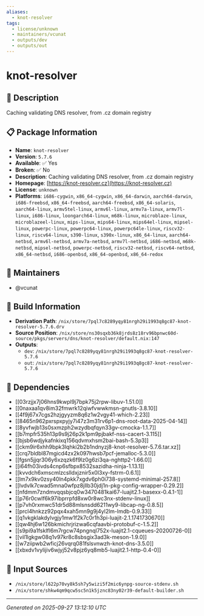 ```yaml
---
aliases:
  - knot-resolver
tags:
  - license/unknown
  - maintainers/vcunat
  - outputs/dev
  - outputs/out
---
```


# knot-resolver

## 📝 Description

Caching validating DNS resolver, from .cz domain registry

## 📋 Package Information

- **Name**: `knot-resolver`
- **Version**: `5.7.6`
- **Available**: ✅ Yes
- **Broken**: ✅ No
- **Description**: Caching validating DNS resolver, from .cz domain registry
- **Homepage**: [https://knot-resolver.cz](https://knot-resolver.cz)
- **License**: `unknown`
- **Platforms**: `i686-cygwin`, `x86_64-cygwin`, `x86_64-darwin`, `aarch64-darwin`, `i686-freebsd`, `x86_64-freebsd`, `aarch64-freebsd`, `x86_64-solaris`, `aarch64-linux`, `armv5tel-linux`, `armv6l-linux`, `armv7a-linux`, `armv7l-linux`, `i686-linux`, `loongarch64-linux`, `m68k-linux`, `microblaze-linux`, `microblazeel-linux`, `mips-linux`, `mips64-linux`, `mips64el-linux`, `mipsel-linux`, `powerpc-linux`, `powerpc64-linux`, `powerpc64le-linux`, `riscv32-linux`, `riscv64-linux`, `s390-linux`, `s390x-linux`, `x86_64-linux`, `aarch64-netbsd`, `armv6l-netbsd`, `armv7a-netbsd`, `armv7l-netbsd`, `i686-netbsd`, `m68k-netbsd`, `mipsel-netbsd`, `powerpc-netbsd`, `riscv32-netbsd`, `riscv64-netbsd`, `x86_64-netbsd`, `i686-openbsd`, `x86_64-openbsd`, `x86_64-redox`
## 👥 Maintainers

- @vcunat


## 🔧 Build Information

- **Derivation Path**: `/nix/store/7pql7c8289yqy81nrgh29i1993q8gc87-knot-resolver-5.7.6.drv`
- **Source Position**: `/nix/store/ns30sqxb36k8jrds8z18rv96bpnwc60d-source/pkgs/servers/dns/knot-resolver/default.nix:147`
- **Outputs**:
  - `dev`:  `/nix/store/7pql7c8289yqy81nrgh29i1993q8gc87-knot-resolver-5.7.6`
  - `out`:  `/nix/store/7pql7c8289yqy81nrgh29i1993q8gc87-knot-resolver-5.7.6`

## 🔗 Dependencies

- [[03rzjjx7j06hns9kwpl9j7bpk75j2rpw-libuv-1.51.0]]
- [[0naxaa1qv8im32fmwrk12qiwfvwwkmsn-gnutls-3.8.10]]
- [[4f9j67x7cgs2hzjgyyzm8q6z1w2vgy41-which-2.23]]
- [[8465n962pxrspxpyjy7i47z3m31rv6p1-dns-root-data-2025-04-14]]
- [[8yvfwjb13s0sxmzph2wzydbqfqyn33gv-cmocka-1.1.7]]
- [[b7mpfr535h13p9s9j26p2k1pm9pjbakf-nss-cacert-3.115]]
- [[bjsb6wdjykafnkixq156qdvmxhsm2bai-bash-5.3p3]]
- [[ckm9ir6xhh9bpk3lqhki2b2b1ndnyzj8-knot-resolver-5.7.6.tar.xz]]
- [[crq7bldbl87mgicd4zx2k097hwsb7pcf-jemalloc-5.3.0]]
- [[fgsn5jjqr306y6xzqzk6f9lz0g6zi3qa-nghttp2-1.66.0]]
- [[i64fh03ivds4cnp6sfbpx8532sazidha-ninja-1.13.1]]
- [[kvvdch6xmscmlzcslldxjznir5x0l3xy-fstrm-0.6.1]]
- [[lm7x9kv0zsy40ln4pkk7xgdv6ph0i738-systemd-minimal-257.8]]
- [[lvdvlk7cwad5mna0wfpz8jllb30jdj1n-pkg-config-wrapper-0.29.2]]
- [[nfdmm7zndmvqqsbjcq0w3470481kai67-luajit2.1-basexx-0.4.1-1]]
- [[p76r0cwlf6k97ibprrpfd8xw0r8wc3nx-stdenv-linux]]
- [[p7vh0rxmwc51dr5d88mlsnsdd6211wy9-libcap-ng-0.8.5]]
- [[prcl4hnkzz92pqx4xah5mn9g9j4yl2lm-lmdb-0.9.33]]
- [[q1vkgklakdylvgjy1mw1f2k7c0r1h3pi-luajit-2.1.1741730670]]
- [[qw4hj6w126bkmichrjrizwa6cqfaavbi-protobuf-c-1.5.2]]
- [[s9pi9a1fsklfl6m7rgcw74pngnql752x-luajit2.1-cqueues-20200726-0]]
- [[vil1lgkgw08q1v97kr8c8sbsgix3ad3k-meson-1.9.0]]
- [[w7ziipwb2wficj26vqrq081fslsvnwzh-knot-dns-3.5.0]]
- [[xbxdv1vylijiv6wjyj52v8pjz6yq8mb5-luajit2.1-http-0.4-0]]

## 📁 Input Sources

- `/nix/store/l622p70vy8k5sh7y5wizi5f2mic6ynpg-source-stdenv.sh`
- `/nix/store/shkw4qm9qcw5sc5n1k5jznc83ny02r39-default-builder.sh`

---
*Generated on 2025-09-27 13:12:10 UTC*
